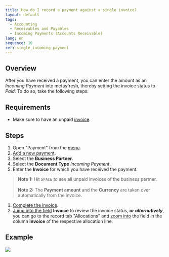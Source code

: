 ```yaml
---
title: How do I record a payment against a single invoice?
layout: default
tags:
  - Accounting
  - Receivables and Payables
  - Incoming Payments (Accounts Receivable)
lang: en
sequence: 10
ref: single_incoming_payment
---
```


## Overview
After you have received a payment, you can enter the amount as an *Incoming Payment* into metasfresh, thereby setting the invoice status to *Paid*. To do so, take the following steps:

## Requirements
- Make sure to have an unpaid [invoice](Invoice_SalesOrder).

## Steps
1. Open "Payment" from the [menu](Menu).
1. [Add a new payment](New_Record_Window).
1. Select the **Business Partner**.
1. Select the **Document Type** *Incoming Payment*.
1. Enter the **Invoice** for which you have received the payment.
 >**Note 1:** Hit `SPACE` to see all unpaid invoices of the business partner.<br><br>
 >**Note 2:** The **Payment amount** and the **Currency** are taken over automatically from the invoice.

1. [Complete the invoice](DocumentProcessingComplete).
1. [Jump into the field](Jumpto) **Invoice** to review the invoice status, ***or alternatively***, you can go to the record tab "Allocations" and [zoom into](Zoom_into_table_field) the field in the column **Invoice** of the respective allocation line.

## Example
![](assets/single_incoming_payment.gif)
